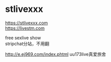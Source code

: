 # stlivexxx
https://stlivexxx.com  
https://livestm.com  

free sexlive show  
stripchat分站，不用翻


http://e.ej969.com/index.phtml
uu173live真爱旅舍
